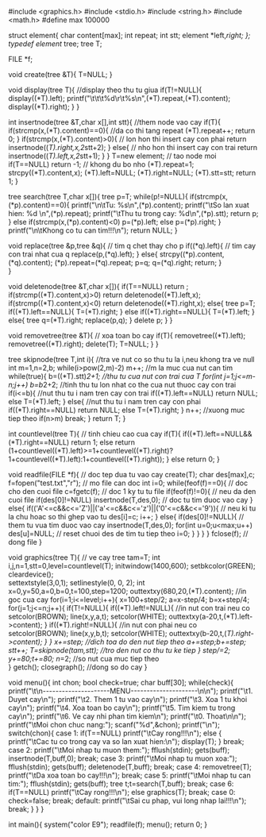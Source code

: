 #include <graphics.h>
#include <stdio.h>
#include <string.h>
#include <math.h>
#define max 100000

struct element{
		char content[max];
		int repeat;
		int stt;
		element *left,*right;
};
typedef element* tree;
tree T;

FILE *f;

void create(tree &T){
	T=NULL;
}

void display(tree T){ //display theo thu tu giua
	if(T!=NULL){
		display((*T).left);
		printf("\t\t\t%d\r\t%s\n",(*T).repeat,(*T).content);
		display((*T).right);
	}
}

int insertnode(tree &T,char x[],int stt){  //them node vao cay
	if(T){
		if(strcmp(x,(*T).content)==0){	//da co thi tang repeat
			(*T).repeat++;
			return 0;
		}
		if(strcmp(x,(*T).content)>0){		// lon hon thi insert cay con phai
			return insertnode((*T).right,x,2*stt+2);
		}
		else{	// nho hon thi insert cay con trai
			return insertnode((*T).left,x,2*stt+1);
		}
	}
	T=new element;	// tao node moi
	if(T==NULL) return -1;	// khong du bo nho
	(*T).repeat=1;
	strcpy((*T).content,x);
	(*T).left=NULL;
	(*T).right=NULL;
	(*T).stt=stt;
	return 1;
}

tree search(tree T,char x[]){
	tree p=T;
	while(p!=NULL){
		if(strcmp(x,(*p).content)==0){
			printf("\n\tTu: %s\n",(*p).content);
			printf("\tSo lan xuat hien: %d \n",(*p).repeat);
			printf("\tThu tu trong cay: %d\n",(*p).stt);
			return p;
		} 
		else if(strcmp(x,(*p).content)<0) p=(*p).left;
		else p=(*p).right;
	}
	printf("\n\tKhong co tu can tim!!!\n");
	return NULL;
}

void replace(tree &p,tree &q){	// tim q chet thay cho p
	if((*q).left){	// tim cay con trai nhat cua q
		replace(p,(*q).left);
	}
	else{
		strcpy((*p).content,(*q).content);
		(*p).repeat=(*q).repeat;
		p=q;
		q=(*q).right;
		return;
	}	
}

void deletenode(tree &T,char x[]){
	if(T==NULL) return ;
	if(strcmp((*T).content,x)>0) return deletenode((*T).left,x);
	if(strcmp((*T).content,x)<0) return deletenode((*T).right,x);
	else{
		tree p=T;
		if((*T).left==NULL){
				T=(*T).right;
		} 
		else if((*T).right==NULL){
				T=(*T).left;
		} 
		else{
			tree q=(*T).right;
			replace(p,q);
		}
		delete p;
	}
}

void removetree(tree &T){	// xoa toan bo cay
	if(T){
		removetree((*T).left);
		removetree((*T).right);
		delete(T);
		T=NULL;
	}
}

tree skipnode(tree T,int i){ //tra ve nut co so thu tu la i,neu khong tra ve null
	int m=1,n=2,b;
	while(i>pow(2,m)-2) m++;	//m la muc cua nut can tim 
	while(true){
		b=((*T).stt)*2+1;	//thu tu cua nut con trai cua T
		for(int j=1;j<=m-n;j++) 
b=b*2+2;	//tinh thu tu lon nhat co the cua nut thuoc cay con trai
		if(i<=b){	//nut thu tu i nam tren cay con trai
			if((*T).left==NULL) return NULL;
			else T=(*T).left;
		}
		else{	//nut thu tu i nam tren cay con phai
			if((*T).right==NULL) return NULL;
			else T=(*T).right;
		} 
		n++;	//xuong muc tiep theo
		if(n>m) break;
	}
	return T;
}

int countlevel(tree T){	// tinh chieu cao cua cay
	if(T){
		if((*T).left==NULL&&(*T).right==NULL) return 1;
		else return (1+countlevel((*T).left)>=1+countlevel((*T).right)?
				1+countlevel((*T).left):1+countlevel((*T).right));
	}
	else return 0;
}

void readfile(FILE *f){	// doc tep dua tu vao cay
	create(T);
	char des[max],c;
	f=fopen("test.txt","r");	// mo file can doc
	int i=0;
	while(feof(f)==0){	// doc cho den cuoi file
		c=fgetc(f);		// doc 1 ky tu tu file
		if(feof(f)!=0){	// neu da den cuoi file 
			if(des[0]!=NULL) insertnode(T,des,0);	// doc tu tim duoc vao cay
		}
		else{
			if(('A'<=c&&c<='Z')||('a'<=c&&c<='z')||('0'<=c&&c<='9')){
 // neu ki tu la chu hoac so thi ghep vao tu 
				des[i]=c;
				i++;
			}
			else{
				if(des[0]!=NULL){	// them tu vua tim duoc vao cay 
					insertnode(T,des,0);
					for(int u=0;u<max;u++) des[u]=NULL;	
// reset chuoi des de tim tu tiep theo
					i=0;
				}
			}
		}
	}
	fclose(f);	// dong file
}

void graphics(tree T){	// ve cay
	tree tam=T;
	int i,j,n=1,stt=0,level=countlevel(T);
	initwindow(1400,600);
	setbkcolor(GREEN);
	cleardevice();  
	settextstyle(3,0,1);
	setlinestyle(0, 0, 2);
	int x=0,y=50,a=0,b=0,t=100,step=1200;
	outtextxy(680,20,(*T).content);	//in goc cua cay
	for(i=1;i<=level;i++){
		x=100+step/2;
		a=x-step/4;
		b=x+step/4;
		for(j=1;j<=n;j++){
			if(T!=NULL){
				if((*T).left!=NULL){	//in nut con trai neu co
					setcolor(BROWN);
					line(x,y,a,t);
					setcolor(WHITE);
					outtextxy(a-20,t,(*T).left->content);
				}
				if((*T).right!=NULL){	//in nut con phai neu co
					setcolor(BROWN);
					line(x,y,b,t);
					setcolor(WHITE);
					outtextxy(b-20,t,(*T).right->content);
				}
			}
			x+=step;	//dich toa do den nut tiep theo
			a+=step;b+=step;
			stt++;
			T=skipnode(tam,stt);	//tro den nut co thu tu ke tiep
		}
		step/=2;
		y+=80;t+=80;
		n*=2;	//so nut cua muc tiep theo	
	}
	getch();
	closegraph();	//dong so do cay 
}

void menu(){
	int chon;
	bool check=true;
	char buff[30];
	while(check){
		printf("\t\n---------------------MENU---------------------\n\n");
		printf("\t1. Duyet cay\n");
		printf("\t2. Them 1 tu vao cay\n");
		printf("\t3. Xoa 1 tu khoi cay\n");
		printf("\t4. Xoa toan bo cay\n");
		printf("\t5. Tim kiem tu trong cay\n");
		printf("\t6. Ve cay nhi phan tim kiem\n");
		printf("\t0. Thoat\n\n");
		printf("\tMoi chon chuc nang:");
		scanf("%d",&chon);
		printf("\n");
		switch(chon){
			case 1:
				if(T==NULL) printf("\tCay rong!!!\n");
				else {
					printf("\tCac tu co trong cay va so lan xuat hien:\n");
					display(T);
				}
				break;
			case 2:
				printf("\tMoi nhap tu muon them:");
				fflush(stdin); gets(buff);
				insertnode(T,buff,0);
				break;
			case 3:
				printf("\tMoi nhap tu muon xoa:");
				fflush(stdin); gets(buff);
				deletenode(T,buff);
				break;
			case 4:
				removetree(T);
				printf("\tDa xoa toan bo cay!!!\n");
				break;
			case 5:
				printf("\tMoi nhap tu can tim:");
				fflush(stdin); gets(buff);
				tree t;t=search(T,buff);
				break;
			case 6:
				if(T==NULL) printf("\tCay rong!!!\n");
				else graphics(T);
				break;
			case 0: 
				check=false;
				break;
			default:
				printf("\tSai cu phap, vui long nhap lai!!!\n");
				break;
		}
	}
}

int main(){
	system("color E9");
	readfile(f);
	menu();
	return 0;
}
